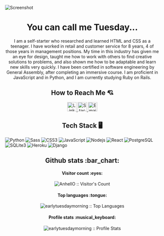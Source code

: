 ![Screenshot](https://images2.imgbox.com/cf/1c/C3QpBnB9_o.png)

<h1 align="center">You can call me Tuesday...</h1>

<p align="center">
I am a self-starter who researched and learned HTML and CSS as a teenager. I have worked in retail and customer service for 8 years, 4 of those years in management positions. My time in this industry has given me an eye for design, taught me how to work with others to find creative solutions to problems, and also shown me how to be adaptable and learn new skills very quickly. I have been certified in software engineering by General Assembly, after completing an immersive course. I am proficient in JavaScript and in Python, and I am currently studying Ruby on Rails.
</p>

<h2 align="center">How to Reach Me 💘</h2>

<p align="center">
  <a href="https://www.linkedin.com/in/mariah-hernandez-a68514154/">
    <img src="https://www.vectorlogo.zone/logos/linkedin/linkedin-icon.svg" alt="LinkedIn Profile" height="30" width="30">
  </a>

  <a href="https://stackoverflow.com/users/18834095/tuesday">
    <img src="https://www.vectorlogo.zone/logos/stackoverflow/stackoverflow-icon.svg" alt="Stack Overflow Profile" height="30" width="30">
  </a>
  
  <a href="mailto:rahrah93@gmail.com">
    <img src="https://cdn.discordapp.com/attachments/944706362288517200/998778507586973777/gmail2.png" alt="Email" height="30" width="30">
  </a>
</p>

<h2 align="center">Tech Stack 🖥️</h2>

<p align="center"> 
  
![Python](http://img.shields.io/badge/-Python-3776AB?style=plastic&logo=python&logoColor=ffff4a)
![Sass](https://img.shields.io/badge/-Sass-%23CC6699?style=plastic&logo=sass&logoColor=ffffff)
![CSS3](https://img.shields.io/badge/-CSS3-c75f47?style=plastic&logo=css3&logoColor=3f4ac4)
![JavaScript](https://img.shields.io/badge/-JavaScript-%23F7DF1C?style=plastic&logo=javascript&logoColor=000000&color=d1b01f)
![Nodejs](https://img.shields.io/badge/-Nodejs-black?style=plastic&logo=Node.js&logoColor=00d632)
![React](https://img.shields.io/badge/-React-%23282C34?style=plastic&logo=react)
![PostgreSQL](https://img.shields.io/badge/-PostgreSQL-336791?style=plastic&logo=postgresql)
![SQLite3](https://img.shields.io/badge/-SQLite3-ffffff?style=plastic&logo=sqlite&logoColor=blue)
![Heroku](https://img.shields.io/badge/-Heroku-430098?style=plastic&logo=heroku&logoColor=ffffff)
![Django](https://img.shields.io/badge/-Django-add8e6?style=plastic&logo=django)
</p>

<h2 align="center">Github stats :bar_chart:</h2>

<h4 align="center">Visitor count :eyes:</h4>

<p align="center"><img src="https://profile-counter.glitch.me/{earlytuesdaymorning}/count.svg" alt="AnhellO :: Visitor's Count" /></p>

<h4 align="center">Top languages :tongue:</h4>

<p align="center"><img src="https://github-readme-stats.vercel.app/api/top-langs/?username=earlytuesdaymorning&langs_count=10&theme=tokyonight&layout=compact" alt="earlytuesdaymorning :: Top Languages" /></p>

<h4 align="center">Profile stats :musical_keyboard:</h4>

<p align="center"><img src="https://github-readme-stats.vercel.app/api?username=earlytuesdaymorning&show_icons=true&theme=synthwave" alt="earlytuesdaymorning :: Profile Stats" /></p>
